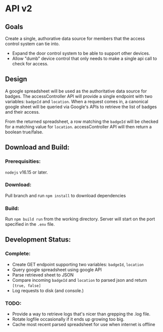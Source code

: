# API v2
## Goals
Create a single, authorative data source for members that the access control system can tie into. 
* Expand the door control system to be able to support other devices.
* Allow "dumb" device control that only needs to make a single api call to check for access.

## Design
A google spreadsheet will be used as the authoritative data source for badges.
The accessController API will provide a single endpoint with two variables: `badgeId` and `location`. When a request comes in, a canonical google sheet will be queried via Google's APIs to retrieve the list of badges and their access.

From the returned spreadsheet, a row matching the `badgeId` will be checked for a matching value for `location`. accessController API will then return a boolean true/false.

## Download and Build:
### Prerequisities:
`nodejs` v16.15 or later.
### Download:
Pull branch and run `npm install` to download dependencies
### Build:
Run `npm build run` from the working directory. Server will start on the port specified in the `.env` file.

## Development Status:
### Complete:
* Create GET endpoint supporting two variables: `badgeId`, `location`
* Query google spreadsheet using google API
* Parse retrieved sheet to JSON
* Compare incoming `badgeId` and `location` to parsed json and return `[true, false]`
* Log requests to disk (and console.)
### TODO:
* Provide a way to retrieve logs that's nicer than grepping the .log file.
* Rotate logfile occasionally if it ends up growing too big.
* Cache most recent parsed spreadsheet for use when internet is offline